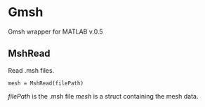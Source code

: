# Gmsh
Gmsh wrapper for MATLAB v.0.5

## MshRead 
Read .msh files.

    mesh = MshRead(filePath)

*filePath* is the .msh file
*mesh* is a struct containing the mesh data.
